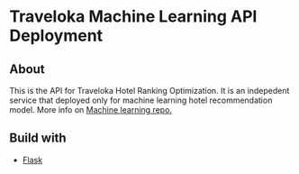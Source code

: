 # Traveloka Machine Learning API Deployment

## About

This is the API for Traveloka Hotel Ranking Optimization. It is an indepedent service that deployed only for machine learning hotel recommendation model. More info on [Machine learning repo.](https://github.com/C22-HO02-Traveloka-Hotel-Recommendation/Machine-Learning)

## Build with

* [Flask](https://flask.palletsprojects.com/)
